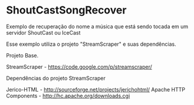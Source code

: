 ShoutCastSongRecover
====================

Exemplo de recuperação do nome a música que está sendo tocada em um servidor ShoutCast ou IceCast

Esse exemplo utiliza o projeto "StreamScraper" e suas dependências.

Projeto Base.

StreamScraper - https://code.google.com/p/streamscraper/

Dependências do projeto StreamScraper

Jerico-HTML - http://sourceforge.net/projects/jerichohtml/
Apache HTTP Components - http://hc.apache.org/downloads.cgi

